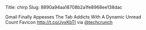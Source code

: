 Title: chirp
Slug: 8890a94aa18708b2a1fe8968ee138dac

Gmail Finally Appeases The Tab Addicts With A Dynamic Unread Count Favicon <a href="http://t.co/JyxKbTI">http://t.co/JyxKbTI</a> via <a href="http://twitter.com/techcrunch">@techcrunch</a>
